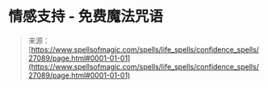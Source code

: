 <!--yml

分类：未分类

日期：2024年06月12日 19:15:47

-->

# 情感支持 - 免费魔法咒语

> 来源：[https://www.spellsofmagic.com/spells/life_spells/confidence_spells/27089/page.html#0001-01-01](https://www.spellsofmagic.com/spells/life_spells/confidence_spells/27089/page.html#0001-01-01)
